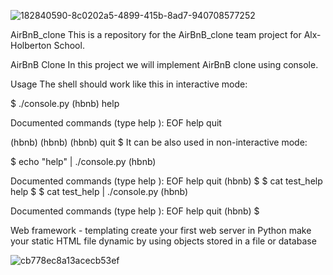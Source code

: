 ![182840590-8c0202a5-4899-415b-8ad7-940708577252](https://github.com/Saint8083/AirBnB_clone/assets/122878923/40f378e2-2adf-4fe4-aa4a-5bb98ce0acb4)

AirBnB_clone
This is a repository for the AirBnB_clone team project for Alx-Holberton School.

AirBnB Clone In this project we will implement AirBnB clone using console.

Usage The shell should work like this in interactive mode:

$ ./console.py (hbnb) help

Documented commands (type help ):
EOF help quit

(hbnb) (hbnb) (hbnb) quit $ It can be also used in non-interactive mode:

$ echo "help" | ./console.py (hbnb)

Documented commands (type help ):
EOF help quit (hbnb) $ $ cat test_help help $ $ cat test_help | ./console.py (hbnb)

Documented commands (type help ):
EOF help quit (hbnb) $

Web framework - templating
create your first web server in Python
make your static HTML file dynamic by using objects stored in a file or database

![cb778ec8a13acecb53ef](https://github.com/Saint8083/AirBnB_clone/assets/122878923/549e1ce9-e6b3-480b-b1cb-0b4eb02de596)

